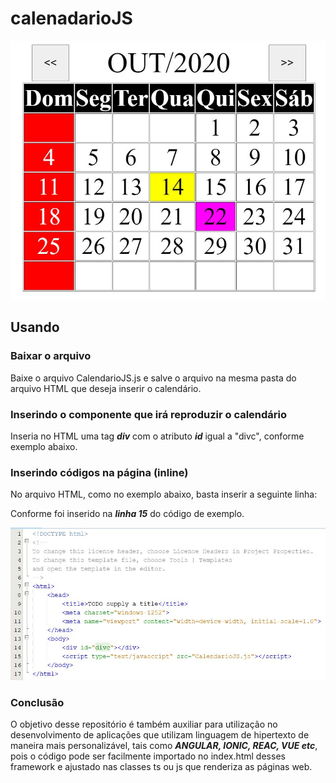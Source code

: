 # calenadarioJS

![Alt Text](Calendario.JPG)

## Usando

### Baixar o arquivo

Baixe o arquivo CalendarioJS.js e salve o arquivo na mesma pasta do arquivo HTML que deseja inserir o calendário.


### Inserindo o componente que irá reproduzir o calendário

Inseria no HTML uma tag ***div*** com o atributo ***id*** igual a "divc", conforme exemplo abaixo.

> <div id="divc"></div>


### Inserindo códigos na página (inline)

No arquivo HTML, como no exemplo abaixo, basta inserir a seguinte linha:

> <script type="text/javascript" src="CalendarioJS.js"></script>

Conforme foi inserido na ***linha 15*** do código de exemplo.

![Alt Text](img0.JPG)

### Conclusão

O objetivo desse repositório é também auxiliar para utilização no desenvolvimento de aplicações que utilizam linguagem de hipertexto de maneira mais personalizável, tais como ***ANGULAR, IONIC, REAC, VUE etc***, pois o código pode ser facilmente importado no index.html desses framework e ajustado nas classes ts ou js que renderiza as páginas web.
